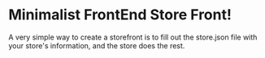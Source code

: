 # Minimalist FrontEnd Store Front!
A very simple way to create a storefront is to fill out the store.json file with your store's information, and the store does the rest.
